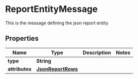 

# ReportEntityMessage

This is the message defining the json report entity

## Properties

| Name | Type | Description | Notes |
|------------ | ------------- | ------------- | -------------|
|**type** | **String** |  |  |
|**attributes** | [**JsonReportRows**](JsonReportRows.md) |  |  |



